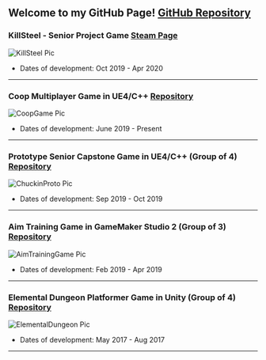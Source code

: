 ## Welcome to my GitHub Page! [GitHub Repository](https://github.com/berkbid)

### KillSteel - Senior Project Game [Steam Page](https://store.steampowered.com/app/1269550/KillSteel/)
![KillSteel Pic](https://berkbid.github.io/Images/KillSteel2.png)
* Dates of development: Oct 2019 - Apr 2020

----

### Coop Multiplayer Game in UE4/C++ [Repository](https://github.com/berkbid/CoopGame)
![CoopGame Pic](https://berkbid.github.io/Images/CoopGameNew.png)
* Dates of development: June 2019 - Present

----

### Prototype Senior Capstone Game in UE4/C++ (Group of 4) [Repository](https://github.com/berkbid/ChuckinProto)
![ChuckinProto Pic](https://berkbid.github.io/Images/ChuckinProto.png)
* Dates of development: Sep 2019 - Oct 2019

----

### Aim Training Game in GameMaker Studio 2 (Group of 3) [Repository](https://github.com/berkbid/AimTrainingGame)
![AimTrainingGame Pic](https://berkbid.github.io/Images/AimnGame.png)
* Dates of development: Feb 2019 - Apr 2019

----

### Elemental Dungeon Platformer Game in Unity (Group of 4) [Repository](https://github.com/berkbid/ElementalDungeon)
![ElementalDungeon Pic](https://berkbid.github.io/Images/ElementalDungeon.png)
* Dates of development: May 2017 - Aug 2017

----

